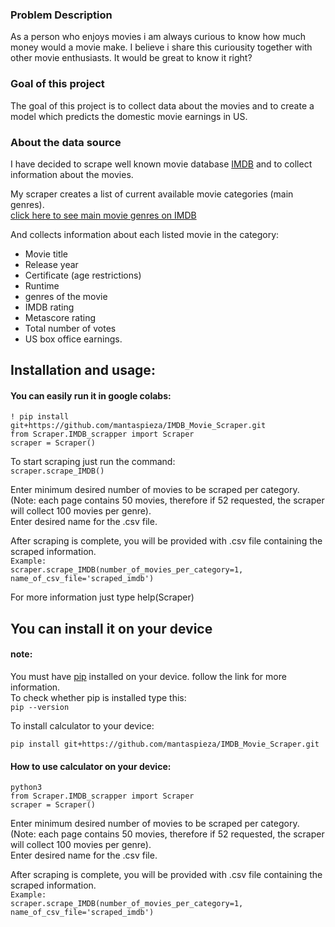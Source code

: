 ### Problem Description

As a person who enjoys movies i am always curious to know how much money would a movie make. I believe i share this curiousity together with other movie enthusiasts. It would be great to know it right?

### Goal of this project

The goal of this project is to collect data about the movies and to create a model which predicts the domestic movie earnings in US.

### About the data source

I have decided to scrape well known movie database [IMDB](https://www.imdb.com/?ref_=nv_home) and to collect information about the movies.

My scraper creates a list of current available movie categories (main genres).  
[click here to see main movie genres on IMDB](https://www.imdb.com/feature/genre/?ref_=nv_ch_gr)

And collects information about each listed movie in the category:
* Movie title
* Release year
* Certificate (age restrictions)
* Runtime
* genres of the movie
* IMDB rating
* Metascore rating
* Total number of votes
* US box office earnings.

## Installation and usage:    

#### You can easily run it in google colabs:  

`! pip install git+https://github.com/mantaspieza/IMDB_Movie_Scraper.git`  
`from Scraper.IMDB_scrapper import Scraper`  
`scraper = Scraper()`  
  
To start scraping just run the command:   
`scraper.scrape_IMDB()`

Enter minimum desired number of movies to be scraped per category. (Note: each page contains 50 movies, therefore if 52 requested, the scraper will collect 100 movies per genre).  
Enter desired name for the .csv file.

After scraping is complete, you will be provided with .csv file containing the scraped information.  
`Example:`  
``scraper.scrape_IMDB(number_of_movies_per_category=1,
                    name_of_csv_file='scraped_imdb')``

For more information just type help(Scraper)


## You can install it on your device  
#### note:    
You must have [pip](https://github.com/pypa/pip) installed on your device. follow the link for more information.    
To check whether pip is installed type this:  
`pip --version`  

To install calculator to your device:  

`pip install git+https://github.com/mantaspieza/IMDB_Movie_Scraper.git`


#### How to use calculator on your device:   

`python3`  
`from Scraper.IMDB_scrapper import Scraper`  
`scraper = Scraper()`

Enter minimum desired number of movies to be scraped per category. (Note: each page contains 50 movies, therefore if 52 requested, the scraper will collect 100 movies per genre).  
Enter desired name for the .csv file.

After scraping is complete, you will be provided with .csv file containing the scraped information.  
`Example:`  
``scraper.scrape_IMDB(number_of_movies_per_category=1,
                    name_of_csv_file='scraped_imdb')``



